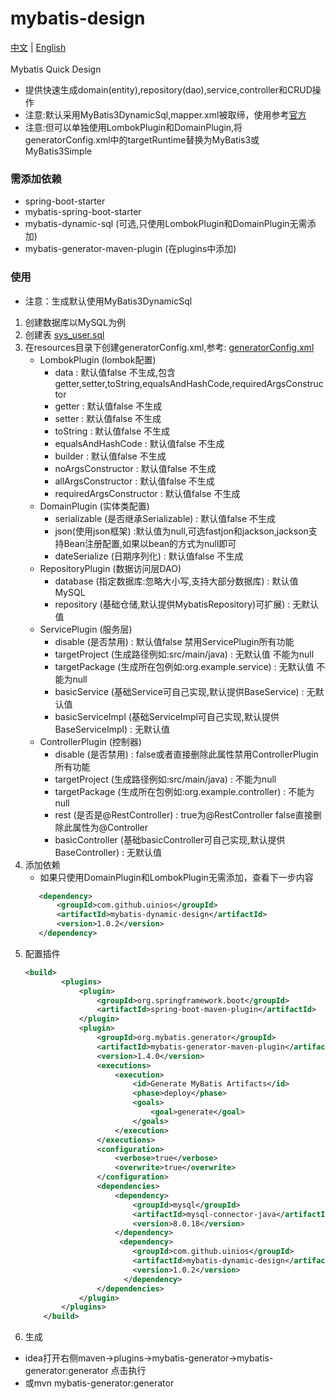 # mybatis-design
[中文](./README.md) | [English](./ENGLISH.md)
<br>
<br>
Mybatis Quick Design
* 提供快速生成domain(entity),repository(dao),service,controller和CRUD操作
* 注意:默认采用MyBatis3DynamicSql,mapper.xml被取缔，使用参考[官方](https://mybatis.org/mybatis-dynamic-sql/)
* 注意:但可以单独使用LombokPlugin和DomainPlugin,将generatorConfig.xml中的targetRuntime替换为MyBatis3或MyBatis3Simple
### 需添加依赖
* spring-boot-starter
* mybatis-spring-boot-starter
* mybatis-dynamic-sql (可选,只使用LombokPlugin和DomainPlugin无需添加)
* mybatis-generator-maven-plugin (在plugins中添加)
### 使用
* 注意：生成默认使用MyBatis3DynamicSql
1. 创建数据库以MySQL为例
2. 创建表 [sys_user.sql](docs/sys_user.sql) 
3. 在resources目录下创建generatorConfig.xml,参考: [generatorConfig.xml](docs/generatorConfig.xml)
   * LombokPlugin (lombok配置)
      *  data : 默认值false 不生成,包含getter,setter,toString,equalsAndHashCode,requiredArgsConstructor
      *  getter : 默认值false 不生成
      *  setter : 默认值false 不生成
      *  toString : 默认值false 不生成
      *  equalsAndHashCode : 默认值false 不生成
      *  builder : 默认值false 不生成
      *  noArgsConstructor : 默认值false 不生成
      *  allArgsConstructor : 默认值false 不生成
      *  requiredArgsConstructor : 默认值false 不生成
   * DomainPlugin (实体类配置)
      *  serializable (是否继承Serializable) : 默认值false 不生成
      *  json(使用json框架) :默认值为null,可选fastjon和jackson,jackson支持Bean注册配置,如果以bean的方式为null即可
      *  dateSerialize (日期序列化) : 默认值false 不生成
   * RepositoryPlugin (数据访问层DAO)
      *  database (指定数据库:忽略大小写,支持大部分数据库) : 默认值MySQL 
      *  repository (基础仓储,默认提供MybatisRepository)可扩展) : 无默认值 
   * ServicePlugin (服务层)
      *  disable (是否禁用) : 默认值false 禁用ServicePlugin所有功能
      *  targetProject (生成路径例如:src/main/java) : 无默认值 不能为null
      *  targetPackage (生成所在包例如:org.example.service) : 无默认值 不能为null
      *  basicService (基础Service可自己实现,默认提供BaseService) : 无默认值  
      *  basicServiceImpl (基础ServiceImpl可自己实现,默认提供BaseServiceImpl) : 无默认值
   * ControllerPlugin (控制器)
      *  disable (是否禁用) : false或者直接删除此属性禁用ControllerPlugin所有功能
      *  targetProject (生成路径例如:src/main/java) : 不能为null
      *  targetPackage (生成所在包例如:org.example.controller) : 不能为null
      *  rest (是否是@RestController) : true为@RestController false直接删除此属性为@Controller
      *  basicController (基础basicController可自己实现,默认提供BaseController) : 无默认值
4. 添加依赖
     * 如果只使用DomainPlugin和LombokPlugin无需添加，查看下一步内容  
     ```xml
        <dependency>
            <groupId>com.github.uinios</groupId>
            <artifactId>mybatis-dynamic-design</artifactId>
            <version>1.0.2</version>
        </dependency>
      ```
5. 配置插件
      ```xml
      <build>
              <plugins>
                  <plugin>
                      <groupId>org.springframework.boot</groupId>
                      <artifactId>spring-boot-maven-plugin</artifactId>
                  </plugin>
                  <plugin>
                      <groupId>org.mybatis.generator</groupId>
                      <artifactId>mybatis-generator-maven-plugin</artifactId>
                      <version>1.4.0</version>
                      <executions>
                          <execution>
                              <id>Generate MyBatis Artifacts</id>
                              <phase>deploy</phase>
                              <goals>
                                  <goal>generate</goal>
                              </goals>
                          </execution>
                      </executions>
                      <configuration>
                          <verbose>true</verbose>
                          <overwrite>true</overwrite>
                      </configuration>
                      <dependencies>
                          <dependency>
                              <groupId>mysql</groupId>
                              <artifactId>mysql-connector-java</artifactId>
                              <version>8.0.18</version>
                          </dependency>
                           <dependency>
                              <groupId>com.github.uinios</groupId>
                              <artifactId>mybatis-dynamic-design</artifactId>
                              <version>1.0.2</version>
                            </dependency>
                      </dependencies>
                  </plugin>
              </plugins>
          </build>
      ```
6. 生成
 * idea打开右侧maven->plugins->mybatis-generator->mybatis-generator:generator 点击执行  
 * 或mvn mybatis-generator:generator  